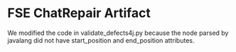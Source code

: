 # FSE ChatRepair Artifact

We modified the code in validate_defects4j.py because the node parsed by javalang did not have start_position and end_position attributes.
